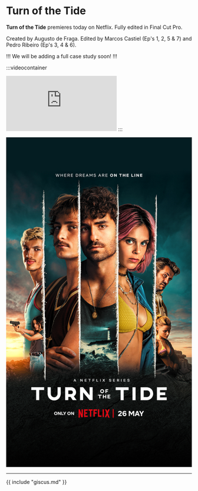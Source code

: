 # Turn of the Tide

**Turn of the Tide** premieres today on Netflix. Fully edited in Final Cut Pro.

Created by Augusto de Fraga. Edited by Marcos Castiel (Ep's 1, 2, 5 & 7) and Pedro Ribeiro (Ep's 3, 4 & 6).

!!!
We will be adding a full case study soon!
!!!

:::videocontainer
<iframe class="video" src="https://www.youtube-nocookie.com/embed/_tHdyD9TGCA?controls=0" title="YouTube video player" frameborder="0" allow="accelerometer; autoplay; clipboard-write; encrypted-media; gyroscope; picture-in-picture; web-share" allowfullscreen></iframe>
:::

![Turn of the Tide Poster](../static/turn-of-the-tide-poster.jpg)

---

{{ include "giscus.md" }}